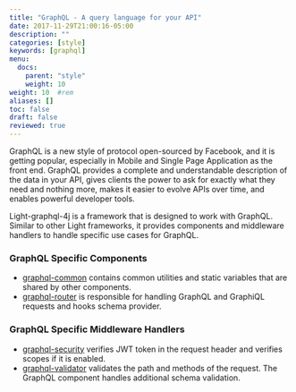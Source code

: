 ```yaml
---
title: "GraphQL - A query language for your API"
date: 2017-11-29T21:00:16-05:00
description: ""
categories: [style]
keywords: [graphql]
menu:
  docs:
    parent: "style"
    weight: 10
weight: 10	#rem
aliases: []
toc: false
draft: false
reviewed: true
---
```


GraphQL is a new style of protocol open-sourced by Facebook, and it is getting popular, especially in Mobile and Single Page Application as the front end. GraphQL provides a complete and understandable description of the data in your API, gives clients the power to ask for exactly what they need and nothing more, makes it easier to evolve APIs over time, and enables powerful developer tools.

Light-graphql-4j is a framework that is designed to work with GraphQL. Similar to other Light frameworks, it provides components and middleware handlers to handle specific use cases for GraphQL.

### GraphQL Specific Components

* [graphql-common][] contains common utilities and static variables that are shared by other components.
* [graphql-router][] is responsible for handling GraphQL and GraphiQL requests and hooks schema provider.

### GraphQL Specific Middleware Handlers

* [graphql-security][] verifies JWT token in the request header and verifies scopes if it is enabled.
* [graphql-validator][] validates the path and methods of the request. The GraphQL component handles additional schema validation.


[graphql-common]: /style/graphql-common/
[graphql-router]: /style/graphql-router/
[graphql-security]: /style/graphql-security/
[graphql-validator]: /style/graphql-validator/
